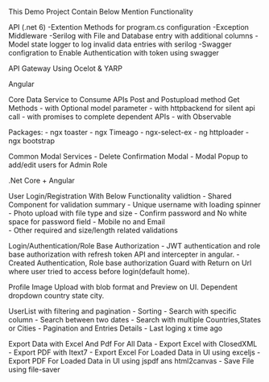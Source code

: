 This Demo Project Contain Below Mention Functionality

API (.net 6)
-Extention Methods for program.cs  configuration
-Exception Middleware 
-Serilog with File and Database entry with additional columns
-Model state logger to log invalid data entries with serilog
-Swagger configration to Enable Authentication with token using swagger

API Gateway Using Ocelot & YARP

Angular

 Core Data Service to Consume APIs
 Post and Postupload method
 Get Methods 
	- with Optional model parameter
	- with httpbackend for silent api call
	- with promises to complete dependent APIs
	- with Observable

 Packages:
	- ngx toaster 
	- ngx Timeago
	- ngx-select-ex
	- ng httploader
	- ngx bootstrap 

 Common Modal Services
	- Delete Confirmation Modal
	- Modal Popup to add/edit users for Admin Role 


.Net Core + Angular

  User Login/Registration With Below Functionality
  validtion
	- Shared Component for validation summary 
	- Unique username with loading spinner
	- Photo upload with file type and size 
	- Confirm password and No white space for password field
	- Mobile no and Email  
	- Other required and size/length related validations

  Login/Authentication/Role Base Authorization
	- JWT authentication and role base authorization with refresh token API and intercepter in angular. 
	- Created  Authentication, Role base authorization Guard with Return on Url where user tried to access before login(default home).

  Profile Image Upload with blob format and Preview on UI.
  Dependent dropdown country state city.

  UserList with filtering and pagination
	- Sorting
	- Search with specific column
	- Search between two dates
	- Search with multiple Countries,States or Cities
	- Pagination and Entries Details
	- Last loging x time ago
	
  Export Data with Excel And Pdf For All Data
	- Export Excel with ClosedXML 
	- Export PDF with Itext7
	- Export Excel For Loaded Data in UI using exceljs
	- Export PDF For Loaded Data in UI using jspdf ans html2canvas
    - Save File using file-saver



